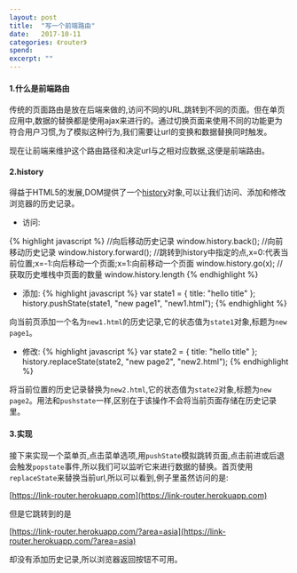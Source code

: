 ```yaml
---
layout: post
title:  "写一个前端路由"
date:   2017-10-11
categories: 《router》
spend: 
excerpt: ""
---
```


#### 1.什么是前端路由

传统的页面路由是放在后端来做的,访问不同的URL,跳转到不同的页面。但在单页应用中,数据的替换都是使用ajax来进行的。通过切换页面来使用不同的功能更为符合用户习惯,为了模拟这种行为,我们需要让url的变换和数据替换同时触发。

现在让前端来维护这个路由路径和决定url与之相对应数据,这便是前端路由。

#### 2.history
得益于HTML5的发展,DOM提供了一个[history](https://developer.mozilla.org/zh-CN/docs/Web/API/History_API)对象,可以让我们访问、添加和修改浏览器的历史记录。

* 访问:

{% highlight javascript %}
//向后移动历史记录
window.history.back();
//向前移动历史记录
window.history.forward();
//跳转到history中指定的点,x=0:代表当前位置;x=-1:向后移动一个页面;x=1:向前移动一个页面
window.history.go(x);
//获取历史堆栈中页面的数量
window.history.length
{% endhighlight %}

* 添加:
{% highlight javascript %}
var state1 = { title: "hello title" };
history.pushState(state1, "new page1", "new1.html");
{% endhighlight %}

向当前页添加一个名为`new1.html`的历史记录,它的状态值为`state1`对象,标题为`new page1`。

* 修改:
{% highlight javascript %}
var state2 = { title: "hello title" };
history.replaceState(state2, "new page2", "new2.html");
{% endhighlight %}

将当前位置的历史记录替换为`new2.html`,它的状态值为`state2`对象,标题为`new page2`。用法和`pushstate`一样,区别在于该操作不会将当前页面存储在历史记录里。

#### 3.实现

接下来实现一个菜单页,点击菜单选项,用`pushState`模拟跳转页面,点击前进或后退会触发`popstate`事件,所以我们可以监听它来进行数据的替换。首页使用`replaceState`来替换当前url,所以可以看到,例子里虽然访问的是: 

[https://link-router.herokuapp.com](https://link-router.herokuapp.com) 

但是它跳转到的是
 
[https://link-router.herokuapp.com/?area=asia](https://link-router.herokuapp.com/?area=asia)

却没有添加历史记录,所以浏览器返回按钮不可用。